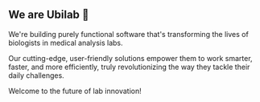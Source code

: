 ## We are Ubilab 👋
  
We're building purely functional software that's transforming the lives of biologists in medical analysis labs. 

Our cutting-edge, user-friendly solutions empower them to work smarter, faster, and more efficiently, truly revolutionizing the way they tackle their daily challenges. 

Welcome to the future of lab innovation!
<!--

**Here are some ideas to get you started:**

🙋‍♀️ A short introduction - what is your organization all about?
🌈 Contribution guidelines - how can the community get involved?
👩‍💻 Useful resources - where can the community find your docs? Is there anything else the community should know?
🍿 Fun facts - what does your team eat for breakfast?
🧙 Remember, you can do mighty things with the power of [Markdown](https://docs.github.com/github/writing-on-github/getting-started-with-writing-and-formatting-on-github/basic-writing-and-formatting-syntax)
-->
